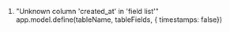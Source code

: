 <!--
 * @Descripttion:
 * @version:
 * @Author: wangjie
 * @Date: 2021-12-09 16:40:38
 * @LastEditors: wangjie
 * @LastEditTime: 2021-12-09 16:40:39
-->

1. "Unknown column 'created_at' in 'field list'"
   app.model.define(tableName, tableFields, { timestamps: false})
